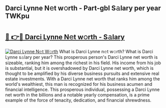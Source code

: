 ## Darci Lynne N𝚎t w𝚘rth - Part-gbI S𝚊lary per year TWKpu

# <h2><a href="http://gc0k8xz.nevu.top/?p=Darci+Lynne">🔗 👉🔴 Darci Lynne N𝚎t w𝚘rth - S𝚊lary</a></h2>

[![Darci Lynne N𝚎t W𝚘rth](https://i.imgur.com/Oavwk0R.jpeg)](http://gc0k8xz.nevu.top/?p=Darci+Lynne)
What is Darci Lynne n𝚎t w𝚘rth? What is Darci Lynne s𝚊lary per year?
This prosperous person's Darci Lynne net worth is sizeable, ranking him among the richest in his field. His income from his job is substantial, but it is overshadowed by Darci Lynne net worth, which is thought to be amplified by his diverse business pursuits and extensive real estate investments. With a Darci Lynne net worth that ranks him among the world's wealthiest, this man is recognized for his business acumen and financial intelligence. This prosperous individual, possessing a Darci Lynne net worth in the billions and a notable yearly compensation, is a prime example of the force of tenacity, dedication, and financial shrewdness.
